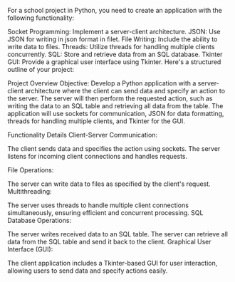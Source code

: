 For a school project in Python, you need to create an application with the following functionality:

Socket Programming: Implement a server-client architecture.
JSON: Use JSON for writing in json format in filet.
File Writing: Include the ability to write data to files.
Threads: Utilize threads for handling multiple clients concurrently.
SQL: Store and retrieve data from an SQL database.
Tkinter GUI: Provide a graphical user interface using Tkinter.
Here's a structured outline of your project:

Project Overview
Objective:
Develop a Python application with a server-client architecture where the client can send data and specify an action to the server. The server will then perform the requested action, such as writing the data to an SQL table and retrieving all data from the table. The application will use sockets for communication, JSON for data formatting, threads for handling multiple clients, and Tkinter for the GUI.

Functionality Details
Client-Server Communication:

The client sends data and specifies the action using sockets.
The server listens for incoming client connections and handles requests.


File Operations:

The server can write data to files as specified by the client's request.
Multithreading:

The server uses threads to handle multiple client connections simultaneously, ensuring efficient and concurrent processing.
SQL Database Operations:

The server writes received data to an SQL table.
The server can retrieve all data from the SQL table and send it back to the client.
Graphical User Interface (GUI):

The client application includes a Tkinter-based GUI for user interaction, allowing users to send data and specify actions easily.
